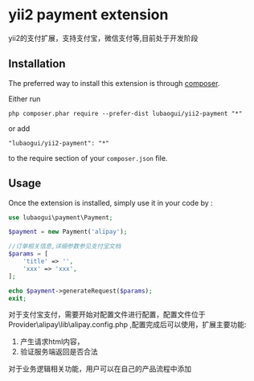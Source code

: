yii2 payment extension
======================
yii2的支付扩展，支持支付宝，微信支付等,目前处于开发阶段

Installation
------------

The preferred way to install this extension is through [composer](http://getcomposer.org/download/).

Either run

```
php composer.phar require --prefer-dist lubaogui/yii2-payment "*"
```

or add

```
"lubaogui/yii2-payment": "*"
```

to the require section of your `composer.json` file.


Usage
-----

Once the extension is installed, simply use it in your code by  :


```php
use lubaogui\payment\Payment;

$payment = new Payment('alipay');

//订单相关信息,详细参数参见支付宝文档
$params = [
    'title' => '',
    'xxx' => 'xxx',
];

echo $payment->generateRequest($params);
exit;

```

对于支付宝支付，需要开始对配置文件进行配置，配置文件位于Provider\alipay\lib\alipay.config.php ,配置完成后可以使用，扩展主要功能:

1. 产生请求html内容，
2. 验证服务端返回是否合法

对于业务逻辑相关功能，用户可以在自己的产品流程中添加
